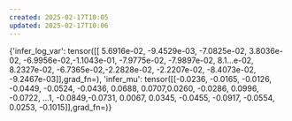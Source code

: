 ```yaml
---
created: 2025-02-17T10:05
updated: 2025-02-17T10:06
---
```



{'infer_log_var': tensor([[ 5.6916e-02, -9.4529e-03, -7.0825e-02,  3.8036e-02, -6.9956e-02,-1.1043e-01, -7.9775e-02, -7.9897e-02,  8.1...e-02,  8.2327e-02, -6.7365e-02,-2.2828e-02, -2.2207e-02, -8.4073e-02, -9.2467e-03]],grad_fn=<AddmmBackward0>), 'infer_mu': tensor([[-0.0236, -0.0165, -0.0126, -0.0449, -0.0524, -0.0436,  0.0688,  0.0707,0.0260, -0.0286,  0.0996, -0.0722, ...1, -0.0849,-0.0731,  0.0067,  0.0345, -0.0455, -0.0917, -0.0554,  0.0253, -0.1015]],grad_fn=<AddmmBackward0>)}
